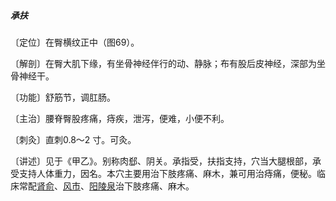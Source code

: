 ##### 承扶

〔定位〕在臀横纹正中（图69）。

〔解剖〕在臀大肌下缘，有坐骨神经伴行的动、静脉；布有股后皮神经，深部为坐骨神经干。

〔功能〕舒筋节，调肛肠。

〔主治〕腰脊臀股疼痛，痔疾，泄泻，便难，小便不利。

〔刺灸〕直刺0.8〜2 寸。可灸。

〔讲述〕见于《甲乙》。别称肉郄、阴关。承指受，扶指支持，穴当大腿根部，承受支持人体重力，因名。本穴主要用治下肢疼痛、麻木，兼可用治痔痛，便秘。临床常配[肾俞](https://www.gmzyjc.com/read/zjs/zjs3.1.7-8-0.0.1.3.23.md)、[风市](https://www.gmzyjc.com/read/zjs/zjs3.1.9-12-0.0.3.3.31.md)、[阳陵泉](https://www.gmzyjc.com/read/zjs/zjs3.1.9-12-0.0.3.3.34.md)治下肢疼痛、麻木。
